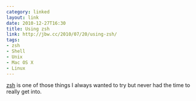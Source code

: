 ```yaml
---
category: linked
layout: link
date: 2010-12-27T16:30
title: Using zsh
link: http://jbw.cc/2010/07/20/using-zsh/
tags:
- zsh
- Shell
- Unix
- Mac OS X
- Linux
---
```


[zsh](http://www.zsh.org/ "Zsh is a shell designed for interactive use, although it is also a powerful scripting language.") is one of those things I always wanted to try but never had the time to really get into.